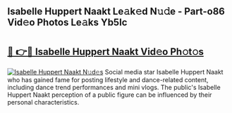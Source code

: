 ## Isabelle Huppert Naakt Le𝚊k𝚎d N𝚞𝚍e - Part-o86 Vid𝚎o Photos Le𝚊ks Yb5Ic

# <h2><a href="http://fb6070h.evod.top/?m=Isabelle+Huppert+Naakt">🔗 👉🔴 Isabelle Huppert Naakt Vid𝚎o Ph𝚘t𝚘s</a></h2>

[![Isabelle Huppert Naakt N𝚞d𝚎s](https://i.imgur.com/8V9OHl7.gif)](http://fb6070h.evod.top/?m=Isabelle+Huppert+Naakt)
Social media star Isabelle Huppert Naakt who has gained fame for posting lifestyle and dance-related content, including dance trend performances and mini vlogs. The public's Isabelle Huppert Naakt perception of a public figure can be influenced by their personal characteristics. 
